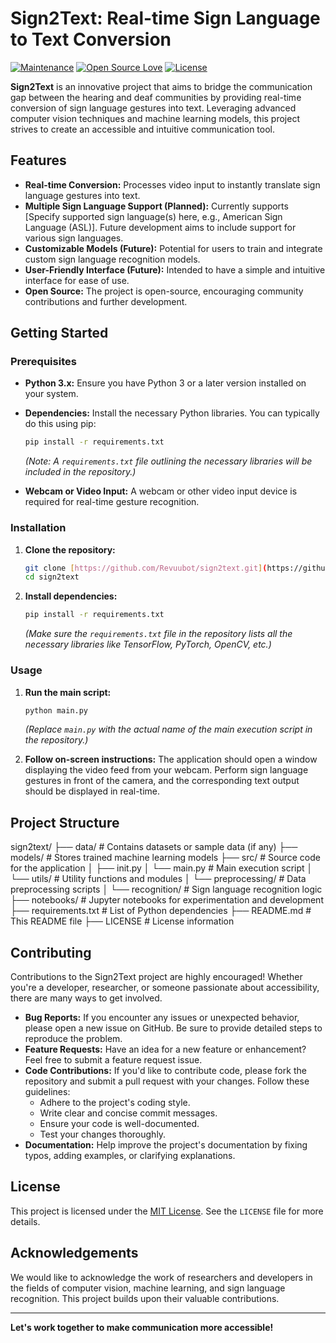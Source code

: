 # Sign2Text: Real-time Sign Language to Text Conversion

[![Maintenance](https://img.shields.io/badge/Maintained%3F-yes-green.svg)](https://github.com/Revuubot/sign2text/graphs/commit-activity)
[![Open Source Love](https://badges.frapsoft.com/os/v1/open-source.svg?v=103)](https://opensource.org/)
[![License](https://img.shields.io/badge/License-MIT-yellow.svg)](https://opensource.org/licenses/MIT)

**Sign2Text** is an innovative project that aims to bridge the communication gap between the hearing and deaf communities by providing real-time conversion of sign language gestures into text. Leveraging advanced computer vision techniques and machine learning models, this project strives to create an accessible and intuitive communication tool.

## Features

* **Real-time Conversion:** Processes video input to instantly translate sign language gestures into text.
* **Multiple Sign Language Support (Planned):** Currently supports [Specify supported sign language(s) here, e.g., American Sign Language (ASL)]. Future development aims to include support for various sign languages.
* **Customizable Models (Future):** Potential for users to train and integrate custom sign language recognition models.
* **User-Friendly Interface (Future):** Intended to have a simple and intuitive interface for ease of use.
* **Open Source:** The project is open-source, encouraging community contributions and further development.

## Getting Started

### Prerequisites

* **Python 3.x:** Ensure you have Python 3 or a later version installed on your system.
* **Dependencies:** Install the necessary Python libraries. You can typically do this using pip:

    ```bash
    pip install -r requirements.txt
    ```

    *(Note: A `requirements.txt` file outlining the necessary libraries will be included in the repository.)*

* **Webcam or Video Input:** A webcam or other video input device is required for real-time gesture recognition.

### Installation

1.  **Clone the repository:**

    ```bash
    git clone [https://github.com/Revuubot/sign2text.git](https://github.com/Revuubot/sign2text.git)
    cd sign2text
    ```

2.  **Install dependencies:**

    ```bash
    pip install -r requirements.txt
    ```

    *(Make sure the `requirements.txt` file in the repository lists all the necessary libraries like TensorFlow, PyTorch, OpenCV, etc.)*

### Usage

1.  **Run the main script:**

    ```bash
    python main.py
    ```

    *(Replace `main.py` with the actual name of the main execution script in the repository.)*

2.  **Follow on-screen instructions:** The application should open a window displaying the video feed from your webcam. Perform sign language gestures in front of the camera, and the corresponding text output should be displayed in real-time.

## Project Structure
sign2text/
├── data/                 # Contains datasets or sample data (if any)
├── models/               # Stores trained machine learning models
├── src/                  # Source code for the application
│   ├── init.py
│   └── main.py           # Main execution script
│   └── utils/            # Utility functions and modules
│   └── preprocessing/    # Data preprocessing scripts
│   └── recognition/      # Sign language recognition logic
├── notebooks/            # Jupyter notebooks for experimentation and development
├── requirements.txt      # List of Python dependencies
├── README.md             # This README file
├── LICENSE               # License information

## Contributing

Contributions to the Sign2Text project are highly encouraged! Whether you're a developer, researcher, or someone passionate about accessibility, there are many ways to get involved.

* **Bug Reports:** If you encounter any issues or unexpected behavior, please open a new issue on GitHub. Be sure to provide detailed steps to reproduce the problem.
* **Feature Requests:** Have an idea for a new feature or enhancement? Feel free to submit a feature request issue.
* **Code Contributions:** If you'd like to contribute code, please fork the repository and submit a pull request with your changes. Follow these guidelines:
    * Adhere to the project's coding style.
    * Write clear and concise commit messages.
    * Ensure your code is well-documented.
    * Test your changes thoroughly.
* **Documentation:** Help improve the project's documentation by fixing typos, adding examples, or clarifying explanations.

## License

This project is licensed under the [MIT License](LICENSE). See the `LICENSE` file for more details.

## Acknowledgements

We would like to acknowledge the work of researchers and developers in the fields of computer vision, machine learning, and sign language recognition. This project builds upon their valuable contributions.

---

**Let's work together to make communication more accessible!**

